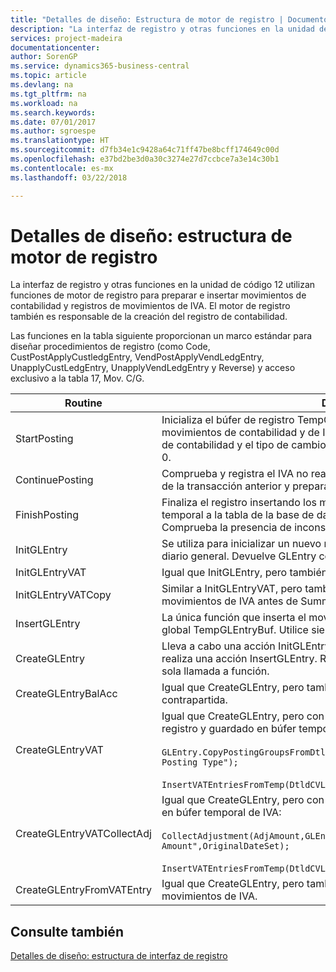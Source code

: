 ```yaml
---
title: "Detalles de diseño: Estructura de motor de registro | Documentos de Microsoft"
description: "La interfaz de registro y otras funciones en la unidad de código 12 utilizan funciones de motor de registro para preparar e insertar movimientos de contabilidad y registros de movimientos de IVA. El motor de registro también es responsable de la creación del registro de contabilidad."
services: project-madeira
documentationcenter: 
author: SorenGP
ms.service: dynamics365-business-central
ms.topic: article
ms.devlang: na
ms.tgt_pltfrm: na
ms.workload: na
ms.search.keywords: 
ms.date: 07/01/2017
ms.author: sgroespe
ms.translationtype: HT
ms.sourcegitcommit: d7fb34e1c9428a64c71ff47be8bcff174649c00d
ms.openlocfilehash: e37bd2be3d0a30c3274e27d7ccbce7a3e14c30b1
ms.contentlocale: es-mx
ms.lasthandoff: 03/22/2018

---
```

# <a name="design-details-posting-engine-structure"></a>Detalles de diseño: estructura de motor de registro
La interfaz de registro y otras funciones en la unidad de código 12 utilizan funciones de motor de registro para preparar e insertar movimientos de contabilidad y registros de movimientos de IVA. El motor de registro también es responsable de la creación del registro de contabilidad.  
  
 Las funciones en la tabla siguiente proporcionan un marco estándar para diseñar procedimientos de registro (como Code, CustPostApplyCustledgEntry, VendPostApplyVendLedgEntry, UnapplyCustLedgEntry, UnapplyVendLedgEntry y Reverse) y acceso exclusivo a la tabla 17, Mov. C/G.  
  
|Routine|Descripción|  
|-------------|---------------------------------------|  
|StartPosting|Inicializa el búfer de registro TempGLEntryBuf, bloquea las tablas de movimientos de contabilidad y de IVA e inicializa el periodo contable, el registro de contabilidad y el tipo de cambio. Si se le llama solo una vez, NextEntryNo es 0.|  
|ContinuePosting|Comprueba y registra el IVA no realizado para el incremento NextTransactionNo de la transacción anterior y prepara el registro de la línea siguiente.|  
|FinishPosting|Finaliza el registro insertando los movimientos de contabilidad desde el búfer temporal a la tabla de la base de datos. Se utiliza siempre con StartPosting. Comprueba la presencia de inconsistencias.|  
|InitGLEntry|Se utiliza para inicializar un nuevo movimiento de contabilidad para la línea de diario general. Devuelve GLEntry como parámetro.|  
|InitGLEntryVAT|Igual que InitGLEntry, pero también asigna Cta. contrapartida y SummarizeVAT.|  
|InitGLEntryVATCopy|Similar a InitGLEntryVAT, pero también copia datos de grupos de registro desde movimientos de IVA antes de SummarizeVAT.|  
|InsertGLEntry|La única función que inserta el movimiento de contabilidad general en la tabla global TempGLEntryBuf. Utilice siempre esta función para insertar.|  
|CreateGLEntry|Lleva a cabo una acción InitGLEntry, asigna un importe adicional de divisa y realiza una acción InsertGLEntry. Reemplaza varias líneas de código con una sola llamada a función.|  
|CreateGLEntryBalAcc|Igual que CreateGLEntry, pero también asigna Tipo contrapartida y Cta. contrapartida.|  
|CreateGLEntryVAT|Igual que CreateGLEntry, pero con procesamiento adicional para grupos de registro y guardado en búfer temporal de IVA:<br /><br /> `GLEntry.CopyPostingGroupsFromDtldCVBuf(DtldCVLedgEntryBuf,GenJnlLine."Gen. Posting Type");`<br /><br /> `InsertVATEntriesFromTemp(DtldCVLedgEntryBuf,GLEntry);`|  
|CreateGLEntryVATCollectAdj|Igual que CreateGLEntry, pero con recopilación adicional de ajustes y guardado en búfer temporal de IVA:<br /><br /> `CollectAdjustment(AdjAmount,GLEntry.Amount,GLEntry."Additional-Currency Amount",OriginalDateSet);`<br /><br /> `InsertVATEntriesFromTemp(DtldCVLedgEntryBuf,GLEntry);`|  
|CreateGLEntryFromVATEntry|Igual que CreateGLEntry, pero también copia grupos de registro desde movimientos de IVA.|  
  
## <a name="see-also"></a>Consulte también  
 [Detalles de diseño: estructura de interfaz de registro](design-details-posting-interface-structure.md)
